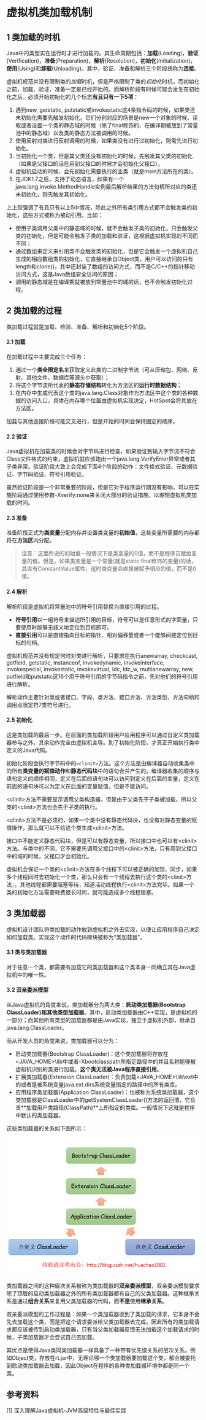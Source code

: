 # 虚拟机类加载机制

## 1 类加载的时机

Java中的类型实在运行时才进行加载的。其生命周期包括：**加载**(Loading)，**验证**(Verification)，**准备**(Preparation)，**解析**(Resolution)，**初始化**(Initialization)，**使用**(Using)和**卸载**(Unloading)。其中，验证、准备和解析三个阶段统称为**连接**。

虚拟机规范并没有限制类的*加载*时机，但是严格限制了类的*初始化*时机，而初始化之前，加载、验证、准备一定是已经开始的。而解析阶段有时候可能会发生在初始化之后。必须开始初始化的几个标志**有且只有一下5项**：

1. 遇到new, getstatic, putstatic或invokestatic这4条指令码的时候，如果类还未初始化需要先触发初始化。它们分别对应的场景是new一个对象的时候、读取或者设置一个类的静态域的时候（除了final修饰的、在编译期被放到了常量池中的静态域）以及类的静态方法被调用的时候。
2. 使用反射对类进行反射调用的时候，如果类没有进行过初始化，则需先进行初始化。
3. 当初始化一个类，但是其父类还没有初始化的时候，先触发其父类的初始化（如果是父接口的话在用到父接口的时候才会初始化父接口）。
4. 虚拟机启动的时候，会先初始化需要执行的主类（就是main方法所在的类）。
5. 在JDK1.7之后，支持了动态语言，如果有一个java.lang.invoke.MethodHandle实例最后解析结果的方法句柄所对应的类还未初始化，则先触发其初始化。

上上段强调了有且只有以上5中情况，除此之外所有类引用方式都不会触发类的初始化，这些方式被称为被动引用。比如：
* 使用子类调用父类中的静态域的时候，就不会触发子类的初始化，只会触发父类的初始化，但是可能会触发子类的加载和验证，这根据虚拟机实现的不同而不同；
* 通过数组来定义来引用类不会触发类的初始化，但是它会触发一个虚拟机自己生成的相应数组类的初始化，它直接继承自Object类，用户可以访问的只有length和clone()，其中还封装了数组的访问方式，而不是C/C++的指针移动访问方式，这是Java数组安全访问的原因；
* 调用的静态域是在编译期就被放到常量池中的域的话，也不会触发初始化过程。

## 2 类加载的过程

类加载过程就是加载、检验、准备、解析和初始化5个阶段。

#### 2.1 加载

在加载过程中主要完成三个任务：

1. 通过一个**类全限定名**来获取定义此类的二进制字节流（可从压缩包、网络、反射、其他文件、数据库等源头中获取）；
2. 将这个字节流所代表的**静态存储结构**转化为方法区的**运行时数据结构**；
3. 在内存中生成代表这个类的java.lang.Class对象作为方法区中这个类的各种数据的访问入口，具体在内存哪个位置由虚拟机实现决定，HotSpot会将其放在方法区。

加载与其他连接阶段可能交叉进行，但是开始的时间会保持固定的顺序。

#### 2.2 验证

Java虚拟机在加载类的时候会对字节码进行检查，如果验证到输入字节流不符合Class文件格式的约束，虚拟机就应该跑出一个java.lang.VerifyError异常或者其子类异常。验证阶段大致上会完成下面4个阶段的动作：文件格式验证、元数据验证、字节码验证、符号引用验证。

虽然验证阶段是一个非常重要的阶段，但是它对于程序运行期没有影响，可以在实施阶段通过使用参数-Xverify:none来关闭大部分的验证措施，以缩短虚拟机类加载的时间。

#### 2.3 准备

准备阶段正式为**类变量**分配内存并设置类变量的**初始值**，这些变量所需要的内存都将在**方法区**内分配。

> 注意：这里所说的初始值一般情况下是类变量的0值，而不是程序员赋给变量的值。但是，如果类变量是一个常量(就是static final修饰的变量)的话，其会有ConstantValue属性，这时类变量会直接被赋予相应的值，而不是0值。

#### 2.4 解析

解析阶段是虚拟机将常量池中的符号引用替换为直接引用的过程。

* **符号引用**以一组符号来描述所引用的目标，符号可以是任意形式的字面量，只要使用时能够无歧义地定位到目标即可。
* **直接引用**可以是直接指向目标的指针、相对偏移量或者一个能够间接定位到目标的句柄。

虚拟机规范并没有规定何时对类进行解析，只要求在执行anewarray, checkcast, getfield, getstatic, instanceof, invokedynamic, invokeinterface, invokespecial, invokestatic, invokevirtual, ldc, ldc_w, multianewarray, new, putfield和putstatic这16个用于符号引用的字节码指令之前，先对他们的符号引用进行解析。

解析动作主要针对类或者接口、字段、类方法、接口方法、方法类型、方法句柄和调用点限定符7类符号进行。

#### 2.5 初始化

这是类加载的最后一步。在前面的类加载阶段用户应用程序可以通过自定义类加载器参与之外，其余动作完全由虚拟机主导。到了初始化阶段，才真正开始执行类中定义的Java代码。

初始化阶段会执行字节码中的`<clinit>`方法。这个方法是由编译器自动收集类中的所有**类变量的赋值动作**和**静态代码块**中的语句合并产生的。编译器收集的顺序与语句定义的顺序相同，定义在后面的语句块可以访问到定义在后面的变量，定义在前面的语句块可以为定义在后面的变量赋值，但是不能访问。

\<clinit>方法不需要显示调用父类构造器，但是由于父类先于子类被加载，所以父类的\<clinit>方法也会先于子类的执行。

\<clinit>方法不是必须的，如果一个类中没有静态代码块，也没有对静态变量的赋值操作，那么就可以不给这个类生成\<clinit>方法。

接口中不能定义静态代码块，但是可以有静态变量，所以接口中也可以有\<clinit>方法。与类中的不同，它不需要先调用父接口中的\<clinit>方法，只有用到父接口中的域的时候，父接口才会初始化。

虚拟机会保证一个类的\<clinit>方法在多个线程下可以被正确的加锁、同步，如果多个线程同时去初始化一个类，那么只会有一个线程去执行这个类的\<clinit>方法，，其他线程都需要阻塞等待，知道活动线程执行\<clinit>方法完毕。如果一个类的初始化方法需要耗费很长时间，就可能造成多个线程阻塞。

## 3 类加载器

虚拟机设计团队将类加载的动作放到虚拟机之外去实现，以便让应用程序自己决定如何加载类。实现这个动作的代码模块被称为“类加载器”。

#### 3.1 类与类加载器

对于任意一个类，都需要有加载它的类加载器和这个类本身一同确立其在Java虚拟机中的唯一性。

#### 3.2 双亲委派模型

从Java虚拟机的角度来说，类加载器分为两大类：**启动类加载器(Bootstrap ClassLoader)**和**其他类型加载器**。其中，启动类加载器由C++实现，是虚拟机的一部分；而其他所有类型的加载器都是由Java实现，独立于虚拟机外部，继承自java.lang.ClassLoader。

而从开发人员的角度来说，类加载器可以分为：

* 启动类加载器(Bootstrap ClassLoader)：这个类加载器将存放在<JAVA_HOME>\lib中或者-Xbootclasspath所指定路径中的并且名称能够被虚拟机识别的类进行加载。**这个类无法被Java程序直接引用**。
* 扩展类加载器(Extension ClassLoader)：负责加载<JAVA_HOME>\lib\ext中的或者是被系统变量java.ext.dirs系统变量指定的路径中的所有类库。
* 应用程序类加载器(Application ClassLoader)：也被称为系统类加载器，这个类加载器是ClassLoader中的getSystemClassLoader()方法的返回值，它负责**加载用户类路径(ClassPath)**上所指定的类库。一般情况下这就是程序中默认的类加载器。

这些类加载器的关系如下图所示：
![](image/classloader/1.png)

类加载器之间的这种层次关系被称为类加载器的**双亲委派模型**，双亲委派模型要求除了顶层的启动类加载器之外的所有类加载器都有自己的父类加载器。这种继承关系是通过**组合关系**来复用父类加载器的代码，而**不是**使用**继承关系**。

双亲委派模型的工作过程是：如果一个类加载器收到了类加载的请求，它本身不会先去加载这个类，而是把这个请求委派给父类加载器去完成。因此所有的类加载请求都应该被传到启动类加载器，只有当父类加载器反馈无法加载这个加载请求的时候，子类加载器才会尝试自己去加载。

其优点是使得Java类同类加载器一样具备了一种带有优先级关系的层次关系。例如Object类，存放在rt.jar中，无理论哪一个类加载器要加载这个类，都会被委托到启动类加载器去加载，因此Object在程序的各种类加载器环境中都是同一个类。

## 参考资料
[1] 深入理解Java虚拟机-JVM高级特性与最佳实践